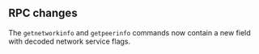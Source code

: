 RPC changes
-----------
The `getnetworkinfo` and `getpeerinfo` commands now contain a new field with decoded network service flags.
